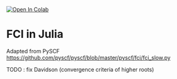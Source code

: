 [![Open In Colab](https://colab.research.google.com/assets/colab-badge.svg)](https://colab.research.google.com/drive/1qbe7BHwJxQGZojwdFPtJ2UOXKItBw1SR#scrollTo=wfNZMIg1eZE5)
              

# FCI in Julia
Adapted from PySCF https://github.com/pyscf/pyscf/blob/master/pyscf/fci/fci_slow.py

TODO : fix Davidson (convergence criteria of higher roots)

              
    

            
